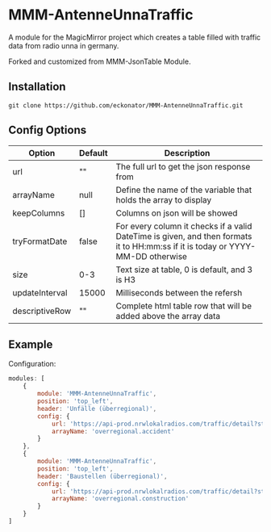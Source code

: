 # MMM-AntenneUnnaTraffic
A module for the MagicMirror project which creates a table filled with traffic data from radio unna in germany.

Forked and customized from MMM-JsonTable Module.

## Installation
````
git clone https://github.com/eckonator/MMM-AntenneUnnaTraffic.git
````

## Config Options
| **Option** | **Default** | **Description** |
| --- | --- | --- |
| url | "" | The full url to get the json response from |
| arrayName | null | Define the name of the variable that holds the array to display |
| keepColumns | [] | Columns on json will be showed |
| tryFormatDate | false | For every column it checks if a valid DateTime is given, and then formats it to HH:mm:ss if it is today or YYYY-MM-DD otherwise |
| size | 0-3 | Text size at table, 0 is default, and 3 is H3 |
| updateInterval | 15000 | Milliseconds between the refersh |
| descriptiveRow | "" | Complete html table row that will be added above the array data |

## Example

Configuration:

```javascript
modules: [
    {
        module: 'MMM-AntenneUnnaTraffic',
        position: 'top_left',
        header: 'Unfälle (überregional)',
        config: {
            url: 'https://api-prod.nrwlokalradios.com/traffic/detail?station=42', // Required
            arrayName: 'overregional.accident'
        }
    },
    {
        module: 'MMM-AntenneUnnaTraffic',
        position: 'top_left',
        header: 'Baustellen (überregional)',
        config: {
            url: 'https://api-prod.nrwlokalradios.com/traffic/detail?station=42', // Required
            arrayName: 'overregional.construction'
        }
    }
]
```